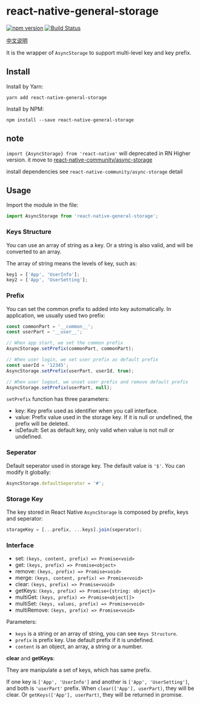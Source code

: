 # react-native-general-storage

[![npm version](https://img.shields.io/npm/v/react-native-general-storage.svg?style=flat)](https://www.npmjs.com/package/react-native-general-storage)
[![Build Status](https://travis-ci.org/gaoxiaosong/react-native-general-storage.svg?branch=master)](https://travis-ci.org/gaoxiaosong/react-native-general-storage)

[中文说明](https://www.jianshu.com/p/43c2f39992b4)

It is the wrapper of `AsyncStorage` to support multi-level key and key prefix.

## Install

Install by Yarn:

```shell
yarn add react-native-general-storage
```

Install by NPM:

```shell
npm install --save react-native-general-storage
```
## note

  `import {AsyncStorage} from 'react-native'` will deprecated in RN Higher version. it move to [react-native-community/async-storage](https://github.com/react-native-community/async-storage)
  
   install dependencies see `react-native-community/async-storage` detail
   

## Usage

Import the module in the file:

```javascript
import AsyncStorage from 'react-native-general-storage';
```

### Keys Structure

You can use an array of string as a key. Or a string is also valid, and will be converted to an array.

The array of string means the levels of key, such as:

```javascript
key1 = ['App', 'UserInfo'];
key2 = ['App', 'UserSetting'];
```

### Prefix

You can set the common prefix to added into key automatically. In application, we usually used two prefix:

```javascript
const commonPart = '__common__';
const userPart = '__user__';

// When app start, we set the common prefix
AsyncStorage.setPrefix(commonPart, commonPart);

// When user login, we set user prefix as default prefix
const userId = '12345';
AsyncStorage.setPrefix(userPart, userId, true);

// When user logout, we unset user prefix and remove default prefix
AsyncStorage.setPrefix(userPart, null);
```

`setPrefix` function has three parameters:

* key: Key prefix used as identifier when you call interface.
* value: Prefix value used in the storage key. If it is null or undefined, the prefix will be deleted.
* isDefault: Set as default key, only valid when value is not null or undefined.

### Seperator

Default seperator used in storage key. The default value is `'$'`. You can modify it globally:

```javascript
AsyncStorage.defaultSeperator = '#';
```

### Storage Key

The key stored in React Native `AsyncStorage` is composed by prefix, keys and seperator:

```javascript
storageKey = [...prefix, ...keys].join(seperator);
```

### Interface

* set: `(keys, content, prefix) => Promise<void>`
* get: `(keys, prefix) => Promise<object>`
* remove: `(keys, prefix) => Promise<void>`
* merge: `(keys, content, prefix) => Promise<void>`
* clear: `(keys, prefix) => Promise<void>`
* getKeys: `(keys, prefix) => Promise<{string: object}>`
* multiGet: `(keys, prefix) => Promise<object[]>`
* multiSet: `(keys, values, prefix) => Promise<void>`
* multiRemove: `(keys, prefix) => Promise<void>`

Parameters:

* `keys` is a string or an array of string, you can see `Keys Structure`.
* `prefix` is prefix key. Use default prefix if it is undefined.
* `content` is an object, an array, a string or a number.

**clear** and **getKeys**:

They are manipulate a set of keys, which has same prefix.

If one key is `['App', 'UserInfo']` and another is `['App', 'UserSetting']`, and both is `'userPart'` prefix. When `clear(['App'], userPart)`, they will be clear. Or `getKeys(['App'], userPart)`, they will be returned in promise.

